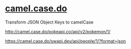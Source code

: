 # [camel.case.do](https://camel.case.do)

Transform JSON Object Keys to camelCase

<http://camel.case.do/pokeapi.co/api/v2/pokemon/1/>

<https://camel.case.do/swapi.dev/api/people/1/?format=json>
